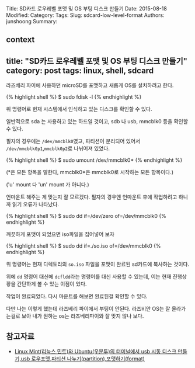 Title: SD카드 로우레벨 포맷 및 OS 부팅 디스크 만들기
Date: 2015-08-18
Modified:
Category:
Tags:
Slug: sdcard-low-level-format
Authors: junshoong
Summary:


context
---
title: "SD카드 로우레벨 포맷 및 OS 부팅 디스크 만들기"
category: post
tags: linux, shell, sdcard
---

라즈베리 파이에 사용하던 microSD를 포맷하고 새롭게 OS를 설치하려고 한다.

{% highlight shell %}
$ sudo fdisk -l
{% endhighlight %}

위 명령어로 현재 시스템에서 인식하고 있는 디스크를 확인할 수 있다.

일반적으로 sda 는 사용하고 있는 하드일 것이고, sdb 나 usb, mmcblk0 등을 확인할 수 있다.

필자의 경우에는 `/dev/mmcblk0`였고, 파티션이 분리되어 있어서 `/dev/mmcblk0p1`,`mmcblk0p2`로 나뉘어져 있었다.

{% highlight shell %}
$ sudo umount /dev/mmcblk0*
{% endhighlight %}

(\*은 모든 항목을 말한다, mmcblk0*은 mmcblk0로 시작하는 모든 항목이다.)

('u' mount 다 'un' mount 가 아니다.)

언마운트 해주는 게 맞는지 잘 모르겠다. 필자의 경우엔 언마운트 후에 작업하려고 하니까 읽기 오류가 나타났다.

{% highlight shell %}
$ sudo dd if=/dev/zero of=/dev/mmcblk0
{% endhighlight %}

깨끗하게 포맷이 되었으면 iso파일을 집어넣어 보자

{% highlight shell %}
$ sudo dd if=./so.iso of=/dev/mmcblk0
{% endhighlight %}

위 명령어는 현재 디렉토리의 `so.iso` 파일을 포맷이 완료된 sd카드에 복사하는 것이다.

위에 `dd` 명령어 대신에 `dcfldd`라는 명령어를 대신 사용할 수 있는데, 이는 현재 진행상황을 간단하게 볼 수 있는 이점이 있다.

작업이 완료되었다. 다시 마운트를 해보면 완료된걸 확인할 수 있다.

다만 나는 이렇게 했는데 라즈베리 파이에서 부팅이 안된다. 라즈비안 OS는 잘 올라가는걸로 보아 내가 원하는 os는 라즈베리파이와 잘 맞지 않나 보다.

## 참고자료

- [Linux Mint(리눅스 민트)와 Ubuntu(우분투)의 터미널에서 usb 시동 디스크 만들기,usb 로우포맷,파티션 나누기(partition),포맷하기(format)](http://blog.daum.net/bagjunggyu/91)
